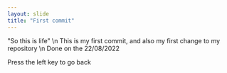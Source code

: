 ```yaml
---
layout: slide
title: "First commit"
---
```

"So this is life" \n
This is my first commit, and also my first change to my repository \n
Done on the 22/08/2022

Press the left key to go back

